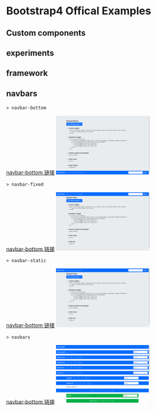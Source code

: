 # Bootstrap4 Offical Examples
## Custom components
## experiments
## framework
## navbars
    > navbar-bottom
[navbar-bottom 链接](https://github.com/colorain549/bootstrap4-examples/blob/master/navbars/navbar-bottom.html)
<img src="https://github.com/colorain549/bootstrap4-examples/blob/master/navbars/images/1.png" width="50%" height="50%">

    > navbar-fixed
[navbar-bottom 链接](https://github.com/colorain549/bootstrap4-examples/blob/master/navbars/navbar-fixed.html)
<img src="https://github.com/colorain549/bootstrap4-examples/blob/master/navbars/images/2.png" width="50%" height="50%">

    > navbar-static
[navbar-bottom 链接](https://github.com/colorain549/bootstrap4-examples/blob/master/navbars/navbar-static.html)
<img src="https://github.com/colorain549/bootstrap4-examples/blob/master/navbars/images/3.png" width="50%" height="50%">

    > navbars
[navbar-bottom 链接](https://github.com/colorain549/bootstrap4-examples/blob/master/navbars/navbars.html)
<img src="https://github.com/colorain549/bootstrap4-examples/blob/master/navbars/images/4.png" width="50%" height="0%">


